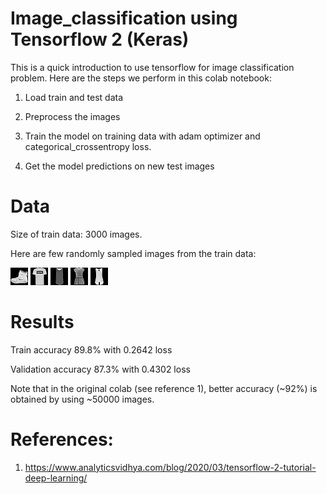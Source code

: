 # Image_classification using Tensorflow 2 (Keras)

This is a quick introduction to use tensorflow for image classification problem. Here are the steps we perform in this colab notebook:

1) Load train and test data 

2) Preprocess the images

3) Train the model on training data with adam optimizer and categorical_crossentropy loss.

4) Get the model predictions on new test images


# Data

Size of train data: 3000 images.

Here are few randomly sampled images from the train data:

![sample image 1](./1.png)
![sample image 1](./2.png)
![sample image 1](./3.png)
![sample image 1](./4.png)
![sample image 1](./5.png)

# Results

Train accuracy 89.8% with 0.2642 loss

Validation accuracy 87.3% with  0.4302 loss

Note that in the original colab (see reference 1), better accuracy (~92%) is obtained by using ~50000 images. 


# References:

1) https://www.analyticsvidhya.com/blog/2020/03/tensorflow-2-tutorial-deep-learning/
